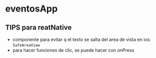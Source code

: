 # eventosApp

## TIPS para reatNative
- componente para evitar q el texto se salta del area de vista en ios: `SafeAreaView`
- para hacer funciones de clic, se puede hacer con onPress
